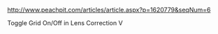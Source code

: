 http://www.peachpit.com/articles/article.aspx?p=1620779&seqNum=6

Toggle Grid On/Off in Lens Correction V